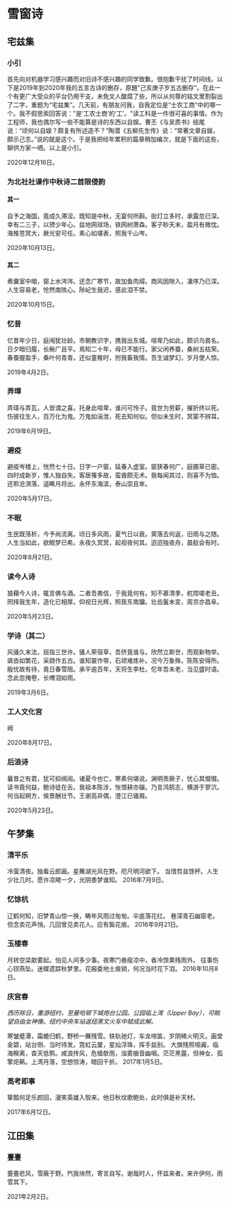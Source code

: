 # 雪窗诗

## 宅兹集

### 小引

首先向对机器学习感兴趣而对旧诗不感兴趣的同学致歉。很抱歉干扰了时间线。以下是2019年到2020年我的五言古诗的删存，原題“己亥庚子岁五古删存”。在此一个有更广大受众的平台仍用干支，未免文人酸腐了些，所以从何尊的铭文里割裂出了二字，重题为“宅兹集”。几天前，有朋友问我，自我定位是“士农工商”中的哪一个。我不假思索回答说："是‘工农士商’的‘工’。"读工科是一件很可喜的事情。作为工程师，我也偶尔写一些不能算是诗的东西以自娱。曹丕《与吴质书》结尾说：“顷何以自娱？颇复有所述造不？”陶潜《五柳先生传》说：“常著文章自娱，颇示己志。”说的就是这个。于是我把经年累积的篇章稍加编次，就是下面的这些，聊供方家一哂。以上是小引。

2020年12月16日。

### 为北社社课作中秋诗二首限侵韵

#### 其一

自予之海国，竟成久滞淫。既知是中秋，无宴何所斟。街灯立多时，承露忽已深。幸有二三子，以骋少年心。兹地网球场，铁网树萧森。客子眇天末，盈月有微忱。海推苍冥大，厥光安可任。素心如堪表，照我千山岑。

2020年10月13日。

#### 其二

煮羹室中暗，窗上水涔涔。还念广寒节，故加鱼肉燖。商风因隙入，凄序乃已深。人生容易老，怆然南陔心。陟屺生我迟，感此泪不禁。

2020年10月15日。

### 忆昔

忆昔年少日，庭闱犹壮龄。市朝教识字，携我出东城。喧卑乃如此，颇识鸟兽名。日夕暗归履，长楸广且平。焉知二十年，母已不能行。家父闲养蚕，桑树五枯荣。春蚕握盈手，桑叶何青青。还似童稚时，拊我畜我情。吾生诚梦幻，岁月使人惊。

2019年4月2日。

### 弄璋

弄璋与弄瓦，人皆谓之喜。托身此喧卑，谁问可怜子。竟世为劳薪，摧折终以死。伤彼往生人，百万化为鬼。万鬼如湍泄，死去知何似。但似未生时，冥蒙不辨耳。

2019年6月19日。

### 避疫

避疫岑楼上，恍然七十日。日字一户窗，延春入虚室。窗狭春何广，庭圃草已密。四时成新岁，惟人独自失。客居罹多故，蛮酋颇无术。我每闻其过，则喜不为恤。还聆沧溟落，遥睎月将出。永怀东海滨，泰山崇且崒。

2020年5月17日。

### 不眠

生民既荡析，今予尚流离。顷日多风雨，夏气日以衰。蓂落去何返，旧雨与之随。人生当如此，欲眠梦已希。永夜久冥冥，起视夜何其。迢迢独夜舟，晨舣会有时。

2020年8月21日。

### 读今人诗

狼藉今人诗，辄言佛与酒。二者吾弗信，于我竟何有。矧不慕清季，杌陧嗟老丑。罔择我生年，造化已相厚。仰视日光辉，照我东南牖。壮齿鬒未变，周京亦昌阜。

2020年5月23日。

### 学诗（其二）

风骚久末法，屈指三世许。骚人荣宿草，吾侪竟谁与。欣然立斯世，而观新物举。飒沓如繁花，采撷作五古。谁知裳作带，石顽难炼补。况今万象殊，陈陈安得所。殷忧故有待，竟日春雪阻。承平逾百年，天将生李杜。佗年吾未老，当见盛时语。念此忽掩卷，长喟泪如雨。

2019年3月6日。

### 工人文化宫

阙

2020年8月17日。

### 后浪诗

曩昔之有君，犹可抑阀阅。诸夏今也亡，寒素何堪说。渊明责厥子，忧心其惙惙。读书竟何益，鲍诗徒在舌。我祖本陈涉，怅恨耕亦辍。乃言鸿鹄志，横游于寥泬。何当起朔方，侯景酬壮节。王谢高非偶，澄江已骚屑。

2020年5月23日。

## 午梦集

### 清平乐

冷萤清夜。独看云郎画。星蘸湖光风在野。咫尺明河欲下。
当惜剪韭馀杯。人生少壮几时。愿许凉飔一夕，光阴黍梦谁知。
2016年7月9日。

### 忆馀杭

辽鹤何知，旧梦青山惊一换，畴年风雨过匆匆。伞底落花红。
巷深青石幽窗老。但念卖花声悄。几回曾见卖花人。应有鬓花痕。
2016年9月21日。

### 玉楼春

月转空梁歊雾起。怕见人间多少事。夜寒门巷瘦凉中，香冷馀熏残雨外。
往事伤心钗燕坠。迷蝶遗踪秋梦里。花瘢委地土痕销，何况当时花下泪。
2016年10月8日。

### 庆宫春

*西历除日，重游纽约，至曼哈顿下城炮台公园。公园临上湾（Upper Bay），可眺望自由女神像。纽约中央车站返纽黑文火车中赋成此解。*

寒皱蹙潭，霜蟾归鹤，野桥一蘸残雪。铁轨驰灯，车龙啼笛，岁阴稀火明灭。画堂金碧，站台侧、当时待发。霓虹云厦，星灿浮珠，挥手兹别。
大旗残照喧阗，临海睽离，杳天低鹘。咸浪抟风，危樯欹雨，浊雾艆音幽咽。茫茫黑露，但神女、孤擎炬爇。上湾月落，空想惊涛，暗回千折。
2017年1月5日。

### 高考即事

箪瓢何足乐颜回，漫笑英雄入彀来。他日秋坟歌鲍处，此时俱是补天材。

2017年6月12日。

## 江田集

### 亹亹

亹亹悲风，雪蔽于野。忾我块然，寄言自写。谢哉时人，怀兹来者。来许伊何，雨雪其下。

2021年2月2日。